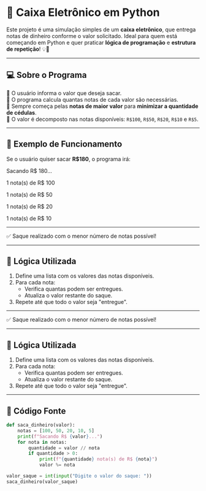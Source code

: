 # 🏧 Caixa Eletrônico em Python

Este projeto é uma simulação simples de um **caixa eletrônico**, que entrega notas de dinheiro conforme o valor solicitado. Ideal para quem está começando em Python e quer praticar **lógica de programação** e **estrutura de repetição**! 💡🐍

---

## 💻 Sobre o Programa

🔹 O usuário informa o valor que deseja sacar.  
🔹 O programa calcula quantas notas de cada valor são necessárias.  
🔹 Sempre começa pelas **notas de maior valor** para **minimizar a quantidade de cédulas**.  
🔹 O valor é decomposto nas notas disponíveis: `R$100`, `R$50`, `R$20`, `R$10` e `R$5`.  

---

## 🎯 Exemplo de Funcionamento

Se o usuário quiser sacar **R$180**, o programa irá:

Sacando R$ 180...

1 nota(s) de R$ 100

1 nota(s) de R$ 50

1 nota(s) de R$ 20

1 nota(s) de R$ 10

---

✅ Saque realizado com o menor número de notas possível!

---

## 🧠 Lógica Utilizada

1. Define uma lista com os valores das notas disponíveis.
2. Para cada nota:
   - Verifica quantas podem ser entregues.
   - Atualiza o valor restante do saque.
3. Repete até que todo o valor seja "entregue".

---


✅ Saque realizado com o menor número de notas possível!

---

## 🧠 Lógica Utilizada

1. Define uma lista com os valores das notas disponíveis.
2. Para cada nota:
   - Verifica quantas podem ser entregues.
   - Atualiza o valor restante do saque.
3. Repete até que todo o valor seja "entregue".

---

## 📜 Código Fonte

```python
def saca_dinheiro(valor):
    notas = [100, 50, 20, 10, 5]
    print(f"Sacando R$ {valor}...")
    for nota in notas:
        quantidade = valor // nota
        if quantidade > 0:
            print(f"{quantidade} nota(s) de R$ {nota}")
            valor %= nota

valor_saque = int(input("Digite o valor do saque: "))
saca_dinheiro(valor_saque)












